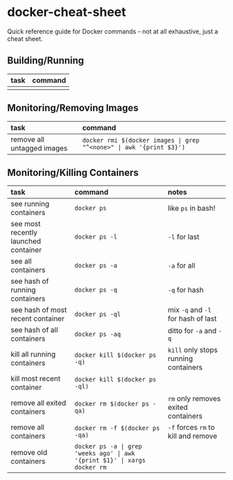 # docker-cheat-sheet
Quick reference guide for Docker commands - not at all exhaustive, just a cheat sheet.


## Building/Running

| task | command |
|:-----|:--------|
|     |       |

## Monitoring/Removing Images

| task | command |
|:-----|:--------|
| remove all untagged images | `docker rmi $(docker images \| grep "^<none>" \| awk '{print $3}') ` |


## Monitoring/Killing Containers

| task | command | notes|
|:-----|:--------|:-----|
| see running containers | `docker ps` | like `ps` in bash! |
| see most recently launched container | `docker ps -l` | `-l` for last |
| see all containers | `docker ps -a` | `-a` for all |
| see hash of running containers | `docker ps -q` | `-q` for hash |
| see hash of most recent container | `docker ps -ql` | mix `-q` and `-l` for hash of last |
| see hash of all containers | `docker ps -aq` | ditto for `-a` and `-q` |
| kill all running containers | `docker kill $(docker ps -q)` | `kill` only stops running containers |
| kill most recent container | `docker kill $(docker ps -ql)` |
| remove all exited containers | `docker rm $(docker ps -qa)` | `rm` only removes exited containers |
| remove all containers | `docker rm -f $(docker ps -qa)` | `-f` forces `rm` to kill and remove |
| remove old containers | `docker ps -a \| grep 'weeks ago' \| awk '{print $1}' \| xargs docker rm` |


